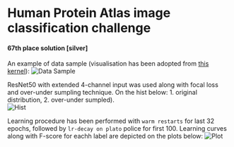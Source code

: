 # Human Protein Atlas image classification challenge
#### 67th place solution [silver]  

An example of data sample (visualisation has been adopted from [this kernel](https://www.kaggle.com/allunia/protein-atlas-exploration-and-baseline)):
![Data Sample](https://habrastorage.org/webt/f7/np/nh/f7npnh-6isv4xsnecbzf5xgdkzo.png)

ResNet50 with extended 4-channel input was used along with focal loss and over-under sumpling technique.
On the hist below: 1. original distribution, 2. over-under sumpled).  
![Hist](https://habrastorage.org/webt/sh/kz/5d/shkz5dnu3eh8usjtbjjyjkjgb7e.png)

Learning procedure has been performed with `warm restarts` for last 32 epochs, followed by `lr-decay on plato` police for first 100. Learning curves along with F-score for eachh label are depicted on the plots below:
![Plot](https://habrastorage.org/webt/d9/rf/dv/d9rfdvtrbde9lity1inlih98ynq.png)
